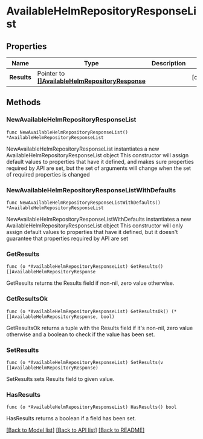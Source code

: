 # AvailableHelmRepositoryResponseList

## Properties

Name | Type | Description | Notes
------------ | ------------- | ------------- | -------------
**Results** | Pointer to [**[]AvailableHelmRepositoryResponse**](AvailableHelmRepositoryResponse.md) |  | [optional] 

## Methods

### NewAvailableHelmRepositoryResponseList

`func NewAvailableHelmRepositoryResponseList() *AvailableHelmRepositoryResponseList`

NewAvailableHelmRepositoryResponseList instantiates a new AvailableHelmRepositoryResponseList object
This constructor will assign default values to properties that have it defined,
and makes sure properties required by API are set, but the set of arguments
will change when the set of required properties is changed

### NewAvailableHelmRepositoryResponseListWithDefaults

`func NewAvailableHelmRepositoryResponseListWithDefaults() *AvailableHelmRepositoryResponseList`

NewAvailableHelmRepositoryResponseListWithDefaults instantiates a new AvailableHelmRepositoryResponseList object
This constructor will only assign default values to properties that have it defined,
but it doesn't guarantee that properties required by API are set

### GetResults

`func (o *AvailableHelmRepositoryResponseList) GetResults() []AvailableHelmRepositoryResponse`

GetResults returns the Results field if non-nil, zero value otherwise.

### GetResultsOk

`func (o *AvailableHelmRepositoryResponseList) GetResultsOk() (*[]AvailableHelmRepositoryResponse, bool)`

GetResultsOk returns a tuple with the Results field if it's non-nil, zero value otherwise
and a boolean to check if the value has been set.

### SetResults

`func (o *AvailableHelmRepositoryResponseList) SetResults(v []AvailableHelmRepositoryResponse)`

SetResults sets Results field to given value.

### HasResults

`func (o *AvailableHelmRepositoryResponseList) HasResults() bool`

HasResults returns a boolean if a field has been set.


[[Back to Model list]](../README.md#documentation-for-models) [[Back to API list]](../README.md#documentation-for-api-endpoints) [[Back to README]](../README.md)


